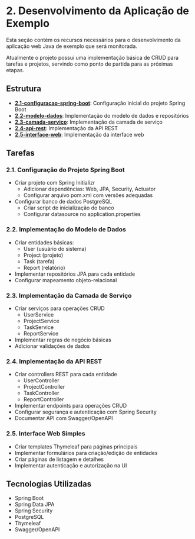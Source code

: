 # 2. Desenvolvimento da Aplicação de Exemplo

Esta seção contém os recursos necessários para o desenvolvimento da aplicação web Java de exemplo que será monitorada.

Atualmente o projeto possui uma implementação básica de CRUD para tarefas e projetos, servindo como ponto de partida para as próximas etapas.

## Estrutura

- **[2.1-configuracao-spring-boot](./2.1-configuracao-spring-boot)**: Configuração inicial do projeto Spring Boot
- **[2.2-modelo-dados](./2.2-modelo-dados)**: Implementação do modelo de dados e repositórios
- **[2.3-camada-servico](./2.3-camada-servico)**: Implementação da camada de serviço
- **[2.4-api-rest](./2.4-api-rest)**: Implementação da API REST
- **[2.5-interface-web](./2.5-interface-web)**: Implementação da interface web

## Tarefas

### 2.1. Configuração do Projeto Spring Boot
- Criar projeto com Spring Initializr
  - Adicionar dependências: Web, JPA, Security, Actuator
  - Configurar arquivo pom.xml com versões adequadas
- Configurar banco de dados PostgreSQL
  - Criar script de inicialização do banco
  - Configurar datasource no application.properties

### 2.2. Implementação do Modelo de Dados
- Criar entidades básicas:
  - User (usuário do sistema)
  - Project (projeto)
  - Task (tarefa)
  - Report (relatório)
- Implementar repositórios JPA para cada entidade
- Configurar mapeamento objeto-relacional

### 2.3. Implementação da Camada de Serviço
- Criar serviços para operações CRUD
  - UserService
  - ProjectService
  - TaskService
  - ReportService
- Implementar regras de negócio básicas
- Adicionar validações de dados

### 2.4. Implementação da API REST
- Criar controllers REST para cada entidade
  - UserController
  - ProjectController
  - TaskController
  - ReportController
- Implementar endpoints para operações CRUD
- Configurar segurança e autenticação com Spring Security
- Documentar API com Swagger/OpenAPI

### 2.5. Interface Web Simples
- Criar templates Thymeleaf para páginas principais
- Implementar formulários para criação/edição de entidades
- Criar páginas de listagem e detalhes
- Implementar autenticação e autorização na UI

## Tecnologias Utilizadas

- Spring Boot
- Spring Data JPA
- Spring Security
- PostgreSQL
- Thymeleaf
- Swagger/OpenAPI
